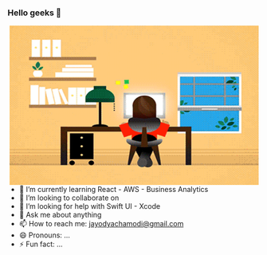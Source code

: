 ### Hello geeks 👋

<img align ="right" alt ="gif" src = "https://github.com/ChamodiJayodya/ChamodiJayodya/blob/main/girl.gif" height= "320" width= "500">

- 🌱 I’m currently learning React - AWS - Business Analytics
- 👯 I’m looking to collaborate on 
- 🤔 I’m looking for help with Swift UI - Xcode
- 💬 Ask me about anything
- 📫 How to reach me: jayodyachamodi@gmail.com
- 😄 Pronouns: ...
- ⚡ Fun fact: ...


